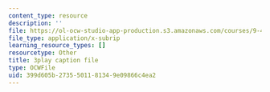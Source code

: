 ```yaml
---
content_type: resource
description: ''
file: https://ol-ocw-studio-app-production.s3.amazonaws.com/courses/9-40-introduction-to-neural-computation-spring-2018/399d605b2735501181349e09866c4ea2_PnJEj6TokDA.vtt
file_type: application/x-subrip
learning_resource_types: []
resourcetype: Other
title: 3play caption file
type: OCWFile
uid: 399d605b-2735-5011-8134-9e09866c4ea2
---
```

